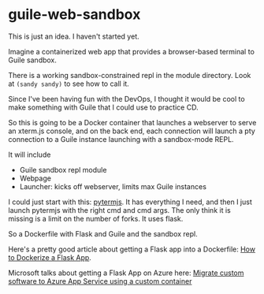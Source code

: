 [comment]: <> (    |         |         |         |         |         |          |)
# guile-web-sandbox

This is just an idea. I haven't started yet.

Imagine a containerized web app that provides a browser-based terminal to
Guile sandbox.

There is a working sandbox-constrained repl in the module directory.  Look at
```(sandy sandy)``` to see how to call it.

Since I've been having fun with the DevOps, I thought it would be cool to make
something with Guile that I could use to practice CD.

So this is going to be a Docker container that launches a webserver to serve an
xterm.js console, and on the back end, each connection will launch a pty
connection to a Guile instance launching with a sandbox-mode REPL.

It will include
- Guile sandbox repl module
- Webpage
- Launcher: kicks off webserver, limits max Guile instances

I could just start with this: [pytermjs](https://github.com/cs01/pyxtermjs).
It has everything I need, and then I just launch pytermjs with the right
cmd and cmd args.  The only think it is missing is a limit on the number of
forks.  It uses flask.

So a Dockerfile with Flask and Guile and the sandbox repl.

Here's a pretty good article about getting a Flask app into a Dockerfile:
[How to Dockerize a Flask App](https://www.freecodecamp.org/news/how-to-dockerize-a-flask-app/).

Microsoft talks about getting a Flask App on Azure here:
[Migrate custom software to Azure App Service using a custom container](https://learn.microsoft.com/en-us/azure/app-service/tutorial-custom-container?tabs=azure-cli&pivots=container-linux)

